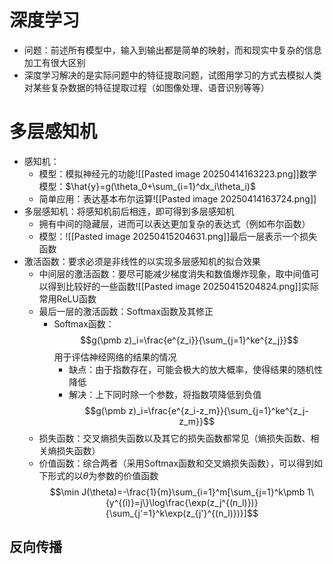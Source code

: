 # 深度学习
- 问题：前述所有模型中，输入到输出都是简单的映射，而和现实中复杂的信息加工有很大区别
- 深度学习解决的是实际问题中的特征提取问题，试图用学习的方式去模拟人类对某些复杂数据的特征提取过程（如图像处理、语音识别等等）
# 多层感知机
- 感知机：
	- 模型：模拟神经元的功能![[Pasted image 20250414163223.png]]数学模型：$\hat{y}=g(\theta_0+\sum_{i=1}^dx_i\theta_i)$
	- 简单应用：表达基本布尔运算![[Pasted image 20250414163724.png]]
- 多层感知机：将感知机前后相连，即可得到多层感知机
	- 拥有中间的隐藏层，进而可以表达更加复杂的表达式（例如布尔函数）
	- 模型：![[Pasted image 20250415204631.png]]最后一层表示一个损失函数
- 激活函数：要求必须是非线性的以实现多层感知机的拟合效果
	- 中间层的激活函数：要尽可能减少梯度消失和数值爆炸现象，取中间值可以得到比较好的一些函数![[Pasted image 20250415204824.png]]实际常用ReLU函数
	- 最后一层的激活函数：Softmax函数及其修正
		- Softmax函数：$$g(\pmb z)_i=\frac{e^{z_i}}{\sum_{j=1}^ke^{z_j}}$$用于评估神经网络的结果的情况
			- 缺点：由于指数存在，可能会极大的放大概率，使得结果的随机性降低
			- 解决：上下同时除一个参数，将指数项降低到负值$$g(\pmb z)_i=\frac{e^{z_i-z_m}}{\sum_{j=1}^ke^{z_j-z_m}}$$
	- 损失函数：交叉熵损失函数以及其它的损失函数都常见（熵损失函数、相关熵损失函数）
	- 价值函数：综合两者（采用Softmax函数和交叉熵损失函数），可以得到如下形式的以$\theta$为参数的价值函数$$\min J(\theta)=-\frac{1}{m}\sum_{i=1}^m[\sum_{j=1}^k\pmb 1\{y^{(i)}=j\}\log\frac{\exp(z_j^{(n_l)})}{\sum_{j'=1}^k\exp(z_{j'}^{(n_l)})}]$$
## 反向传播




#

